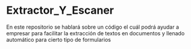 # Extractor_Y_Escaner
En este repositorio se hablará sobre un código el cuál podrá ayudar a empresar para facilitar la extracción de textos en documentos y llenado automático para cierto tipo de formularios
